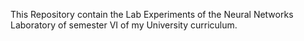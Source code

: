 This Repository contain the Lab Experiments of the Neural Networks Laboratory of semester VI of my University curriculum.  

